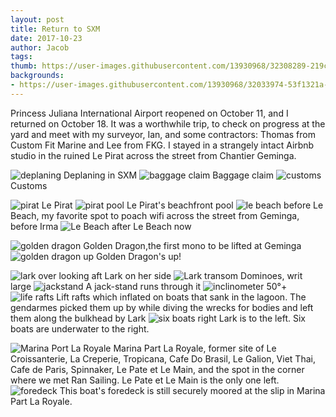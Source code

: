 ```yaml
---
layout: post
title: Return to SXM
date: 2017-10-23
author: Jacob
tags:
thumb: https://user-images.githubusercontent.com/13930968/32308289-219c9f74-bf53-11e7-817f-a246165f6262.png
backgrounds: 
- https://user-images.githubusercontent.com/13930968/32033974-53f1321a-b9bc-11e7-9eeb-049073e97b3c.png
---
```


Princess Juliana International Airport reopened on October 11, and I returned on October 18.  It was a worthwhile trip, to check on progress at the yard and meet with my surveyor, Ian, and some contractors: Thomas from Custom Fit Marine and Lee from FKG.  I stayed in a strangely intact Airbnb studio in the ruined Le Pirat across the street from Chantier Geminga.


![deplaning](https://user-images.githubusercontent.com/13930968/32033959-4484c27e-b9bc-11e7-8f4a-ce24456905ad.png)
Deplaning in SXM
![baggage claim](https://user-images.githubusercontent.com/13930968/32033963-4ac315aa-b9bc-11e7-80ea-4e4d41a4411c.png)
Baggage claim
![customs](https://user-images.githubusercontent.com/13930968/32033967-4f8de81c-b9bc-11e7-8e48-1575c8818937.png)
Customs


![pirat](https://user-images.githubusercontent.com/13930968/32034217-cd71d5e4-b9bd-11e7-8117-91f332bcaca1.png)
Le Pirat
![pirat pool](https://user-images.githubusercontent.com/13930968/32307324-fb53c658-bf4d-11e7-9f2b-423af9186908.png)
Le Pirat's beachfront pool
![le beach before](https://user-images.githubusercontent.com/13930968/32308283-173dfcee-bf53-11e7-880b-fc1db992d904.png)
Le Beach, my favorite spot to poach wifi across the street from Geminga, before Irma
![Le Beach after](https://user-images.githubusercontent.com/13930968/32308314-3c0c3018-bf53-11e7-8223-4c40fdbd1932.png)
Le Beach now


![golden dragon](https://user-images.githubusercontent.com/13930968/32033911-f729fc56-b9bb-11e7-9852-69ea065337e1.png)
Golden Dragon,the first mono to be lifted at Geminga
![golden dragon up](https://user-images.githubusercontent.com/13930968/32307565-0ffc5466-bf4f-11e7-9474-5b385d404672.png)
Golden Dragon's up!


![lark over looking aft](https://user-images.githubusercontent.com/13930968/32033952-3b86d7d4-b9bc-11e7-8920-c3f637eacc72.png)
Lark on her side
![Lark transom](https://user-images.githubusercontent.com/13930968/32308289-219c9f74-bf53-11e7-817f-a246165f6262.png)
Dominoes, writ large
![jackstand](https://user-images.githubusercontent.com/13930968/32033913-feeecbe2-b9bb-11e7-8d9f-c41b8168f5dc.png)
A jack-stand runs through it
![inclinometer](https://user-images.githubusercontent.com/13930968/32307573-19e8c964-bf4f-11e7-98fa-63986497deec.png)
50°+
![life rafts](https://user-images.githubusercontent.com/13930968/32033974-53f1321a-b9bc-11e7-9eeb-049073e97b3c.png)
Lift rafts which inflated on boats that sank in the lagoon. The gendarmes picked them up by while diving the wrecks for bodies and left them along the bulkhead by Lark
![six boats right](https://user-images.githubusercontent.com/13930968/32307569-14436708-bf4f-11e7-9f7c-ed218b8a3f43.png)
Lark is to the left.  Six boats are underwater to the right.


![Marina Port La Royale](https://user-images.githubusercontent.com/13930968/32308301-302af644-bf53-11e7-8fcd-66499af5ead1.png)
Marina Part La Royale, former site of Le Croissanterie, La Creperie, Tropicana, Cafe Do Brasil, Le Galion, Viet Thai, Cafe de Paris, Spinnaker, Le Pate et Le Main, and the spot in the corner where we met Ran Sailing.  Le Pate et Le Main is the only one left.
![foredeck](https://user-images.githubusercontent.com/13930968/32034043-bc25735a-b9bc-11e7-960e-26e1727a7477.png)
This boat's foredeck is still securely moored at the slip in Marina Part La Royale.



